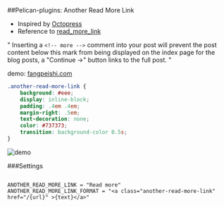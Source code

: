 ##Pelican-plugins: Another Read More Link

 - Inspired by [Octopress](http://octopress.org/docs/blogging/)
 - Reference to [read_more_link](https://github.com/getpelican/pelican-plugins/tree/master/read_more_link)

"
Inserting a `<!-- more -->` comment into your post will prevent the post content below this mark from being displayed on the index page for the blog posts, a "Continue →" button links to the full post.
"

demo: [fangpeishi.com](http://fangpeishi.com)

```css
.another-read-more-link {
    background: #eee;
    display: inline-block;
    padding: .4em .4em;
    margin-right: .5em;
    text-decoration: none;
    color: #737373;
    transition: background-color 0.5s;
}
```

![demo](http://fangpeishi.com/images/2016/another_read_more_link_demo.jpg)

###Settings

```

ANOTHER_READ_MORE_LINK = "Read more"
ANOTHER_READ_MORE_LINK_FORMAT = "<a class="another-read-more-link" href="/{url}" >{text}</a>"
```

